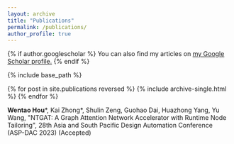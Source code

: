```yaml
---
layout: archive
title: "Publications"
permalink: /publications/
author_profile: true
---
```


{% if author.googlescholar %}
  You can also find my articles on <u><a href="{{author.googlescholar}}">my Google Scholar profile</a>.</u>
{% endif %}

{% include base_path %}

{% for post in site.publications reversed %}
  {% include archive-single.html %}
{% endfor %}

**Wentao Hou**\*, Kai Zhong\*, Shulin Zeng, Guohao Dai, Huazhong Yang, Yu Wang, "NTGAT: A Graph Attention Network Accelerator with Runtime Node Tailoring", 28th Asia and South Pacific Design Automation Conference (ASP-DAC 2023) (Accepted)
